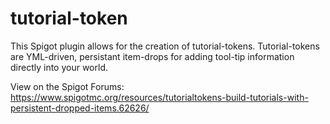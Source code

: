 # tutorial-token
This Spigot plugin allows for the creation of tutorial-tokens. Tutorial-tokens are YML-driven, persistant item-drops for adding tool-tip information directly into your world. 

View on the Spigot Forums: https://www.spigotmc.org/resources/tutorialtokens-build-tutorials-with-persistent-dropped-items.62626/


